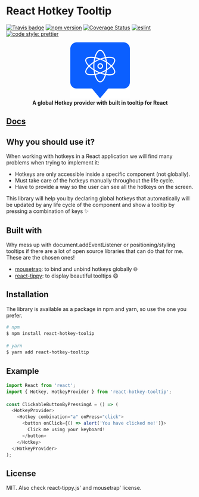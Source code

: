 # React Hotkey Tooltip

[![Travis badge](https://api.travis-ci.org/EmaSuriano/react-hotkey-tooltip.svg)](https://travis-ci.org/EmaSuriano/react-hotkey-tooltip)
[![npm version](https://badge.fury.io/js/react-hotkey-tooltip.svg)](https://badge.fury.io/js/react-hotkey-tooltip)
[![Coverage Status](https://coveralls.io/repos/github/EmaSuriano/react-hotkey-tooltip/badge.svg?branch=master)](https://coveralls.io/github/EmaSuriano/react-hotkey-tooltip?branch=master)
[![eslint](https://img.shields.io/badge/eslint-enabled-green.svg)](https://eslint.org/)
[![code style: prettier](https://img.shields.io/badge/code_style-prettier-ff69b4.svg)](https://github.com/prettier/prettier)

<div align="center">
  <a href="https://react-hotkey-tooltip.netlify.com/#/">
    <img alt="react-hotkey-tooltip logo" src="./doc/media/logo.png" height="150px" />
  </a>
</div>

<div align="center">
  <strong>A global Hotkey provider with built in tooltip for React</strong>
</div>

## [Docs](https://react-hotkey-tooltip.netlify.com/)

## Why you should use it?

When working with hotkeys in a React application we will find many problems when trying to implement it:

- Hotkeys are only accessible inside a specific component (not globally).
- Must take care of the hotkeys manually throughout the life cycle.
- Have to provide a way so the user can see all the hotkeys on the screen.

This library will help you by declaring global hotkeys that automatically will be updated by any life cycle of the component and show a tooltip by pressing a combination of keys ✨

## Built with

Why mess up with document.addEventListener or positioning/styling tooltips if there are a lot of open source libraries that can do that for me. These are the chosen ones!

- [mousetrap](https://github.com/ccampbell/mousetrap): to bind and unbind hotkeys globally 🌐
- [react-tippy](https://github.com/tvkhoa/react-tippy): to display beautiful tooltips 😄

## Installation

The library is available as a package in npm and yarn, so use the one you prefer.

```bash
# npm
$ npm install react-hotkey-toolip

# yarn
$ yarn add react-hotkey-tooltip
```

## Example

```javascript
import React from 'react';
import { Hotkey, HotkeyProvider } from 'react-hotkey-tooltip';

const ClickableButtonByPressingA = () => (
  <HotkeyProvider>
    <Hotkey combination="a" onPress="click">
      <button onClick={() => alert('You have clicked me!')}>
        Click me using your keyboard!
      </button>
    </Hotkey>
  </HotkeyProvider>
);
```

## License

MIT. Also check react-tippy.js' and mousetrap' license.

